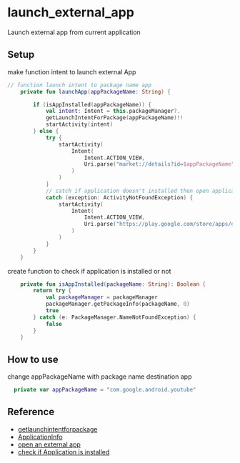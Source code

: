 # launch_external_app
Launch external app from current application

## Setup
make function intent to launch external App
```kotlin
// function launch intent to package name app
    private fun launchApp(appPackageName: String) {

        if (isAppInstalled(appPackageName)) {
            val intent: Intent = this.packageManager?.
            getLaunchIntentForPackage(appPackageName)!!
            startActivity(intent)
        } else {
            try {
                startActivity(
                    Intent(
                        Intent.ACTION_VIEW,
                        Uri.parse("market://details?id=$appPackageName")
                    )
                )
            }
            // catch if application doesn't installed then open application page on playstore
            catch (exception: ActivityNotFoundException) {
                startActivity(
                    Intent(
                        Intent.ACTION_VIEW,
                        Uri.parse("https://play.google.com/store/apps/details?id=$appPackageName")
                    )
                )
            }
        }
    }
```
create function to check if application is installed or not
```kotlin
    private fun isAppInstalled(packageName: String): Boolean {
        return try {
            val packageManager = packageManager
            packageManager.getPackageInfo(packageName, 0)
            true
        } catch (e: PackageManager.NameNotFoundException) {
            false
        }
    }
```

## How to use
  change appPackageName with package name destination app
  ```kotlin
    private var appPackageName = "com.google.android.youtube"
  ```

## Reference
- [getlaunchintentforpackage](https://developer.android.com/reference/kotlin/android/content/pm/PackageManager#getlaunchintentforpackage)
- [ApplicationInfo](https://developer.android.com/reference/kotlin/android/content/pm/ApplicationInfo)
- [open an external app](https://www.icampanile.com/open-an-external-app-from-your-app-kotlin/)
- [check if Application is installed](https://handyopinion.com/check-if-application-is-installed-in-android-kotlin/)
